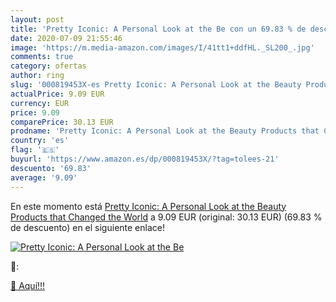 ```yaml
---
layout: post
title: 'Pretty Iconic: A Personal Look at the Be con un 69.83 % de descuento'
date: 2020-07-09 21:55:46
image: 'https://m.media-amazon.com/images/I/41tt1+ddfHL._SL200_.jpg'
comments: true
category: ofertas
author: ring
slug: '000819453X-es Pretty Iconic: A Personal Look at the Beauty Products that Changed the World'
actualPrice: 9.09 EUR
currency: EUR
price: 9.09
comparePrice: 30.13 EUR
prodname: 'Pretty Iconic: A Personal Look at the Beauty Products that Changed the World'
country: 'es'
flag: '🇪🇸'
buyurl: 'https://www.amazon.es/dp/000819453X/?tag=tolees-21'
descuento: '69.83'
average: '9.09'
---
```


En este momento está [Pretty Iconic: A Personal Look at the Beauty Products that Changed the World](https://www.amazon.es/dp/000819453X/?tag=tolees-21) a 9.09 EUR (original: 30.13 EUR) (69.83 %  de descuento) en el siguiente enlace!

[![Pretty Iconic: A Personal Look at the Be](https://m.media-amazon.com/images/I/41tt1+ddfHL._SL200_.jpg)](https://www.amazon.es/dp/000819453X/?tag=tolees-21)

🔎:


[🛒 Aquí!!!](https://www.amazon.es/dp/000819453X/?tag=tolees-21)

